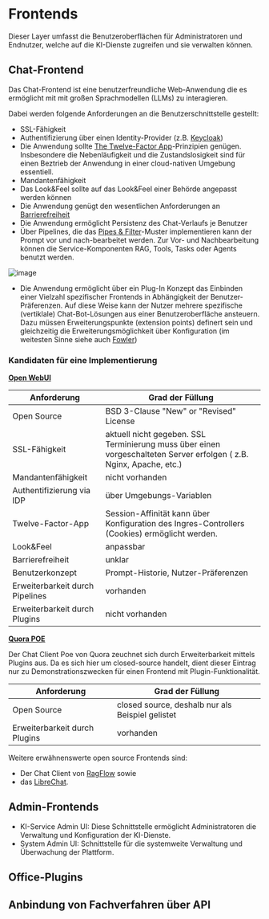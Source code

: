 # Frontends

Dieser Layer umfasst die Benutzeroberflächen für Administratoren und Endnutzer, welche auf die KI-Dienste zugreifen und sie verwalten können.

## Chat-Frontend

Das Chat-Frontend ist eine benutzerfreundliche Web-Anwendung die es ermöglicht mit mit großen Sprachmodellen (LLMs) zu interagieren.

Dabei werden folgende Anforderungen an die Benutzerschnittstelle gestellt:

- SSL-Fähigkeit
- Authentifizierung über einen Identity-Provider (z.B. [Keycloak](https://www.keycloak.org))
- Die Anwendung sollte [The Twelve-Factor App](https://12factor.net/de/)-Prinzipien genügen. Insbesondere die Nebenläufigkeit und die Zustandslosigkeit sind für einen Beztrieb der Anwendung in einer cloud-nativen Umgebung essentiell.
- Mandantenfähigkeit
- Das Look&Feel sollte auf das Look&Feel einer Behörde angepasst werden können
- Die Anwendung genügt den wesentlichen Anforderungen an [Barrierefreiheit](https://www.behindertenbeauftragter.de/DE/AS/schwerpunkte/barrierefreiheit/barrierefreiheit-node.html1) 
- Die Anwendung ermöglicht Persistenz des Chat-Verlaufs je Benutzer
- Über Pipelines, die das [Pipes & Filter](https://de.wikipedia.org/wiki/Pipes_und_Filter)-Muster implementieren kann der Prompt vor und nach-bearbeitet werden. Zur Vor- und Nachbearbeitung können die Service-Komponenten RAG, Tools, Tasks oder Agents benutzt werden.

![image](../assets/Chat-Anwendung.png)

- Die Anwendung ermöglicht über ein Plug-In Konzept das Einbinden einer Vielzahl spezifischer Frontends in Abhängigkeit der Benutzer-Präferenzen. Auf diese Weise kann der Nutzer mehrere spezifische (vertiklale) Chat-Bot-Lösungen aus einer Benutzeroberfläche ansteuern. Dazu müssen Erweiterungspunkte (extension points) definert sein und gleichzeitig die Erweiterungsmöglichkeit über Konfiguration (im weitesten Sinne siehe auch [Fowler](https://martinfowler.com/eaaCatalog/plugin.html))

### Kandidaten für eine Implementierung

**[Open WebUI](https://openwebui.com)**

| Anforderung | Grad der Füllung |
| --- | ----------- |
| Open Source | BSD 3-Clause "New" or "Revised" License |
| SSL-Fähigkeit | aktuell nicht gegeben. SSL Terminierung muss über einen vorgeschalteten Server erfolgen ( z.B. Nginx, Apache, etc.) |
| Mandantenfähigkeit | nicht vorhanden |
| Authentifizierung via IDP | über Umgebungs-Variablen |
| Twelve-Factor-App | Session-Affinität kann über Konfiguration des Ingres-Controllers (Cookies) ermöglicht werden. |
| Look&Feel | anpassbar |
| Barrierefreiheit | unklar |
| Benutzerkonzept | Prompt-Historie, Nutzer-Präferenzen |
| Erweiterbarkeit durch Pipelines | vorhanden |
| Erweiterbarkeit durch Plugins | nicht vorhanden |

**[Quora POE](https://poe.com)**

Der Chat Client Poe von Quora zeuchnet sich durch Erweiterbarkeit mittels Plugins aus. Da es sich hier um closed-source handelt, dient dieser Eintrag nur zu Demonstrationszwecken für einen Frontend mit Plugin-Funktionalität.

| Anforderung | Grad der Füllung |
| --- | ----------- |
| Open Source | closed source, deshalb nur als Beispiel gelistet |
| Erweiterbarkeit durch Plugins | vorhanden |

Weitere erwähnenswerte open source Frontends sind:

- Der Chat Client von [RagFlow](https://ragflow.io) sowie
- das [LibreChat](https://www.librechat.ai).

## Admin-Frontends

- KI-Service Admin UI: Diese Schnittstelle ermöglicht Administratoren die Verwaltung und Konfiguration der KI-Dienste.
- System Admin UI: Schnittstelle für die systemweite Verwaltung und Überwachung der Plattform.

## Office-Plugins

## Anbindung von Fachverfahren über API
